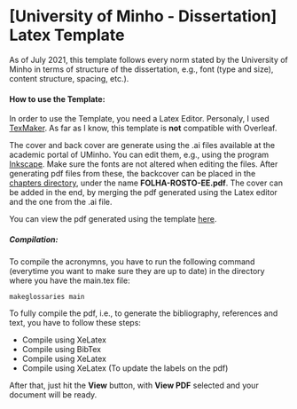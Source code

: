 # [University of Minho - Dissertation] Latex Template 

As of July 2021, this template follows every norm stated by the University of Minho in terms of structure of the dissertation, e.g., font (type and size), content structure, spacing, etc.).  

#### How to use the Template:

In order to use the Template, you need a Latex Editor. Personaly, I used [TexMaker](https://www.xm1math.net/texmaker/). As far as I know, this template is **not** compatible with Overleaf.

The cover and back cover are generate using the .ai files available at the academic portal of UMinho. You can edit them, e.g., using the program [Inkscape](https://inkscape.org). Make sure the fonts are not altered when editing the files. After generating pdf files from these, the backcover can be placed in the [chapters directory](https://github.com/citoplasme/UMinho_Dissertation_Template/tree/main/Dissertation/Latex/chapters), under the name **FOLHA-ROSTO-EE.pdf**. The cover can be added in the end, by merging the pdf generated using the Latex editor and the one from the .ai file.

You can view the pdf generated using the template [here](https://github.com/citoplasme/UMinho_Dissertation_Template/blob/main/Dissertation/Latex/main.pdf). 

##### Compilation:

To compile the acronymns, you have to run the following command (everytime you want to make sure they are up to date) in the directory where you have the main.tex file:

`makeglossaries main`

To fully compile the pdf, i.e., to generate the bibliography, references and text, you have to follow these steps:

* Compile using XeLatex
* Compile using BibTex
* Compile using XeLatex
* Compile using XeLatex (To update the labels on the pdf)

After that, just hit the **View** button, with **View PDF** selected and your document will be ready.
